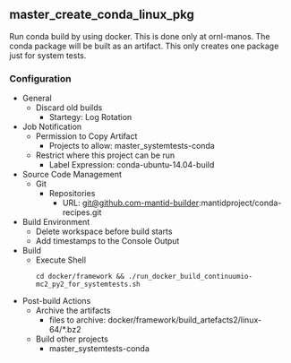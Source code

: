 ## master_create_conda_linux_pkg
Run conda build by using docker. This is done only at ornl-manos.
The conda package will be built as an artifact.
This only creates one package just for system tests.

### Configuration

* General
  * Discard old builds
    * Startegy: Log Rotation
* Job Notification
  * Permission to Copy Artifact
    * Projects to allow: master_systemtests-conda
  * Restrict where this project can be run
    * Label Expression: conda-ubuntu-14.04-build
* Source Code Management
  * Git
    * Repositories
      * URL: git@github.com-mantid-builder:mantidproject/conda-recipes.git
* Build Environment
  * Delete workspace before build starts
  * Add timestamps to the Console Output
* Build
  * Execute Shell
    ```#!/bin/bash
    cd docker/framework && ./run_docker_build_continuumio-mc2_py2_for_systemtests.sh
    ```
* Post-build Actions
  * Archive the artifacts
    * files to archive: docker/framework/build_artefacts2/linux-64/*.bz2
  * Build other projects
    * master_systemtests-conda
